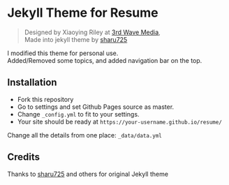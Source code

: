 
# Jekyll Theme for Resume
> Designed by Xiaoying Riley at [3rd Wave Media](http://themes.3rdwavemedia.com/),  
> Made into jekyll theme by [sharu725](https://github.com/sharu725/online-cv)

I modified this theme for personal use.  
Added/Removed some topics, and added navigation bar on the top.


## Installation

* Fork this repository
* Go to settings and set Github Pages source as master.
* Change `_config.yml` to fit to your settings. 
* Your site should be ready at `https://your-username.github.io/resume/`

Change all the details from one place: ``_data/data.yml``


## Credits

Thanks to [sharu725](https://github.com/sharu725/online-cv) and others for original Jekyll theme
